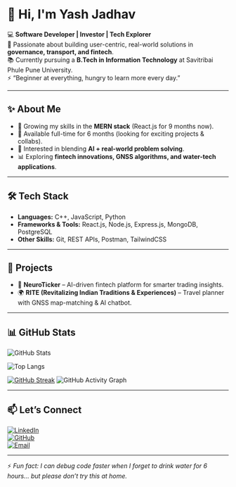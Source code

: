 # 👋 Hi, I'm Yash Jadhav  

💻 **Software Developer | Investor | Tech Explorer**  
🚀 Passionate about building user-centric, real-world solutions in **governance, transport, and fintech**.  
📚 Currently pursuing a **B.Tech in Information Technology** at Savitribai Phule Pune University.  
⚡ “Beginner at everything, hungry to learn more every day.”  

---

## ✨ About Me  
- 🌱 Growing my skills in the **MERN stack** (React.js for 9 months now).  
- 🔭 Available full-time for 6 months (looking for exciting projects & collabs).  
- 🎯 Interested in blending **AI + real-world problem solving**.  
- 📊 Exploring **fintech innovations, GNSS algorithms, and water-tech applications**.  

---

## 🛠️ Tech Stack  
- **Languages:** C++, JavaScript, Python  
- **Frameworks & Tools:** React.js, Node.js, Express.js, MongoDB, PostgreSQL  
- **Other Skills:** Git, REST APIs, Postman, TailwindCSS  

---

## 🚀 Projects  
- 🧠 **NeuroTicker** – AI-driven fintech platform for smarter trading insights.  
- 🌍 **RITE (Revitalizing Indian Traditions & Experiences)** – Travel planner with GNSS map-matching & AI chatbot.  
  

---
## 📊 GitHub Stats  
![GitHub Stats](https://github-readme-stats.vercel.app/api?username=yashjadhav1595-projects&show_icons=true&theme=tokyonight)  

![Top Langs](https://github-readme-stats.vercel.app/api/top-langs/?username=yashjadhav1595-projects&layout=compact&theme=tokyonight)  

[![GitHub Streak](https://streak-stats.demolab.com?user=yashjadhav1595-projects&theme=dark&hide_border=true&date_format=j%20M%5B%20Y%5D&hide_total_contributions=true&hide_current_streak=true&hide_longest_streak=true)](https://git.io/streak-stats)
![GitHub Activity Graph](https://github-readme-activity-graph.vercel.app/graph?username=yashjadhav1595-projects&theme=tokyo-night&hide_border=true)  

---

## 📫 Let’s Connect  
[![LinkedIn](https://img.shields.io/badge/LinkedIn-Connect-blue?logo=linkedin)](https://linkedin.com/in/yashjadhav1595-connect)  
[![GitHub](https://img.shields.io/badge/GitHub-Follow-black?logo=github)](https://github.com/yashjadhav1595-projects)  
[![Email](https://img.shields.io/badge/Email-Say%20Hi-red?logo=gmail)](mailto:yashjadhav.career@gmail.com)  

---

⚡ *Fun fact: I can debug code faster when I forget to drink water for 6 hours… but please don’t try this at home.*  
